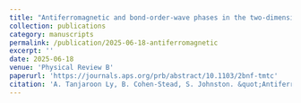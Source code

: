 ```yaml
---
title: "Antiferromagnetic and bond‑order‑wave phases in the two‑dimensional optical Su‑Schrieffer‑Heeger‑Hubbard model"
collection: publications
category: manuscripts
permalink: /publication/2025-06-18-antiferromagnetic
excerpt: ''
date: 2025-06-18
venue: 'Physical Review B'
paperurl: 'https://journals.aps.org/prb/abstract/10.1103/2bnf-tmtc'
citation: 'A. Tanjaroon Ly, B. Cohen-Stead, S. Johnston. &quot;Antiferromagnetic and bond‑order‑wave phases in the two‑dimensional optical Su‑Schrieffer‑Heeger‑Hubbard model.&quot; <i>Physical Review B</i>. 111, 245138 (2024)'
---
```



